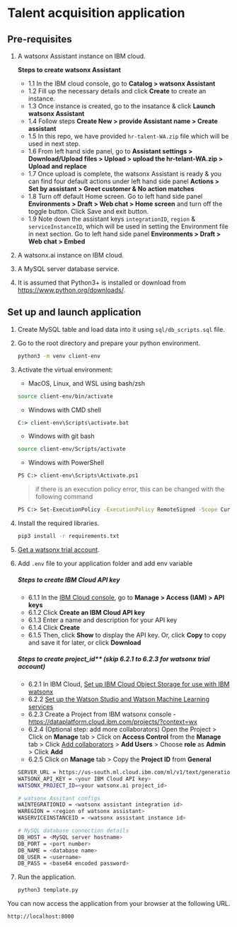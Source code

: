 # Talent acquisition application

## Pre-requisites

1. A watsonx Assistant instance on IBM cloud.

   **Steps to create watsonx Assistant**

   - 1.1 In the IBM cloud console, go to **Catalog > watsonx Assistant**
   - 1.2 Fill up the necessary details and click **Create** to create an instance.
   - 1.3 Once instance is created, go to the insatance & click **Launch watsonx Assistant**
   - 1.4 Follow steps **Create New > provide Assistant name > Create assistant**
   - 1.5 In this repo, we have provided `hr-talent-WA.zip` file which will be used in next step.
   - 1.6 From left hand side panel, go to **Assistant settings > Download/Upload files > Upload > upload the hr-telant-WA.zip > Upload and replace**
   - 1.7 Once upload is complete, the watsonx Assistant is ready & you can find four default actions under left hand side panel **Actions > Set by assistant > Greet customer & No action matches**
   - 1.8 Turn off default Home screen. Go to left hand side panel **Environments > Draft > Web chat > Home screen** and turn off the toggle button. Click Save and exit button.
   - 1.9 Note down the assistant keys `integrationID`, `region` & `serviceInstanceID`, which will be used in setting the Environment file in next section. Go to left hand side panel **Environments > Draft > Web chat > Embed**

2. A watsonx.ai instance on IBM cloud.
3. A MySQL server database service.
4. It is assumed that Python3+ is installed or download from <https://www.python.org/downloads/>.

## Set up and launch application

1. Create MySQL table and load data into it using `sql/db_scripts.sql` file.

2. Go to the root directory and prepare your python environment.

   ```sh
   python3 -m venv client-env
   ```

3. Activate the virtual environment:

   - MacOS, Linux, and WSL using bash/zsh

   ```sh
   source client-env/bin/activate
   ```

   - Windows with CMD shell

   ```cmd
   C:> client-env\Scripts\activate.bat
   ```

   - Windows with git bash

   ```sh
   source client-env/Scripts/activate
   ```

   - Windows with PowerShell

   ```cmd
   PS C:> client-env\Scripts\Activate.ps1
   ```

   > if there is an execution policy error, this can be changed with the following command

   ```cmd
   PS C:> Set-ExecutionPolicy -ExecutionPolicy RemoteSigned -Scope CurrentUser
   ```

4. Install the required libraries.

   ```sh
   pip3 install -r requirements.txt
   ```

5. [Get a watsonx trial account](https://dataplatform.cloud.ibm.com/registration/stepone?context=wx).

6. Add `.env` file to your application folder and add env variable

   ##### Steps to create IBM Cloud API key

   - 6.1.1 In the [IBM Cloud console](https://cloud.ibm.com/), go to **Manage > Access (IAM) > API keys**
   - 6.1.2 Click **Create an IBM Cloud API key**
   - 6.1.3 Enter a name and description for your API key
   - 6.1.4 Click **Create**
   - 6.1.5 Then, click **Show** to display the API key. Or, click **Copy** to copy and save it for later, or click **Download**

   ##### Steps to create project_id\*\* (skip 6.2.1 to 6.2.3 for watsonx trial account)

   - 6.2.1 In IBM Cloud, [Set up IBM Cloud Object Storage for use with IBM watsonx](https://dataplatform.cloud.ibm.com/docs/content/wsj/console/wdp_admin_cos.html?context=wx&audience=wdp)
   - 6.2.2 [Set up the Watson Studio and Watson Machine Learning services](https://dataplatform.cloud.ibm.com/docs/content/wsj/getting-started/set-up-ws.html?context=wx&audience=wdp)
   - 6.2.3 Create a Project from IBM watsonx console - <https://dataplatform.cloud.ibm.com/projects/?context=wx>
   - 6.2.4 (Optional step: add more collaborators) Open the Project > Click on **Manage** tab > Click on **Access Control** from the **Manage** tab > Click [Add collaborators](https://dataplatform.cloud.ibm.com/docs/content/wsj/getting-started/collaborate.html?context=wx&audience=wdp#add-collaborators) > **Add Users** > Choose **role** as **Admin** > Click **Add**
   - 6.2.5 Click on **Manage** tab > Copy the **Project ID** from **General**

   ```sh
   SERVER_URL = https://us-south.ml.cloud.ibm.com/ml/v1/text/generation?version=2023-05-29
   WATSONX_API_KEY = <your IBM Cloud API key>
   WATSONX_PROJECT_ID=<your watsonx.ai project_id>

   # watsonx Assitant configs
   WAINTEGRATIONID = <watsonx assistant integration id>
   WAREGION = <region of watsonx assistant>
   WASERVICEINSTANCEID = <watsonx assistant instance id>

   # MySQL database connection details
   DB_HOST = <MySQL server hostname>
   DB_PORT = <port number>
   DB_NAME = <database name>
   DB_USER = <username>
   DB_PASS = <base64 encoded password>
   ```

7. Run the application.

   ```sh
   python3 template.py
   ```

You can now access the application from your browser at the following URL.

```url
http://localhost:8000
```
